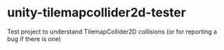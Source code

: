 # unity-tilemapcollider2d-tester
Test project to understand TilemapCollider2D collisions (or for reporting a bug if there is one)
